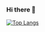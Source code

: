 ### Hi there 👋

[![Top Langs](https://github-readme-stats.vercel.app/api/top-langs/?username=thxrhmn&layout=compact&theme=dracula)](https://github.com/anuraghazra/github-readme-stats)

<!--
**thxrhmn/thxrhmn** is a ✨ _special_ ✨ repository because its `README.md` (this file) appears on your GitHub profile.

Here are some ideas to get you started:

- 🔭 I’m currently working on ...
- 🌱 I’m currently learning ...
- 👯 I’m looking to collaborate on ...
- 🤔 I’m looking for help with ...
- 💬 Ask me about ...
- 📫 How to reach me: ...
- 😄 Pronouns: ...
- ⚡ Fun fact: ...
-->
